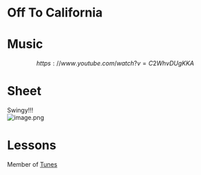 # Off To California   
# Music   

$$
https://www.youtube.com/watch?v=C2WhvDUgKKA
$$
# Sheet   
Swingy!!!   
![image.png](files/image_17.png)    
# Lessons   
   
Member of [Tunes](tunes.md)    
